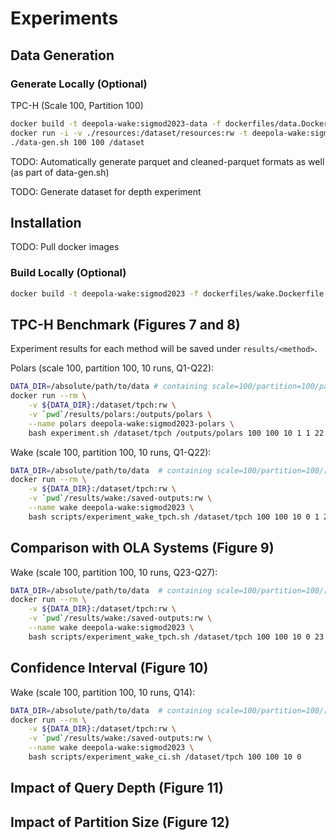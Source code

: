 # Experiments

## Data Generation

### Generate Locally (Optional)
TPC-H (Scale 100, Partition 100)
```bash
docker build -t deepola-wake:sigmod2023-data -f dockerfiles/data.Dockerfile .
docker run -i -v ./resources:/dataset/resources:rw -t deepola-wake:sigmod2023-data
./data-gen.sh 100 100 /dataset
```

TODO: Automatically generate parquet and cleaned-parquet formats as well (as part of data-gen.sh)

TODO: Generate dataset for depth experiment

## Installation

TODO: Pull docker images

### Build Locally (Optional)

```bash
docker build -t deepola-wake:sigmod2023 -f dockerfiles/wake.Dockerfile .
```

## TPC-H Benchmark (Figures 7 and 8)

Experiment results for each method will be saved under `results/<method>`.

Polars (scale 100, partition 100, 10 runs, Q1-Q22):
```bash
DATA_DIR=/absolute/path/to/data # containing scale=100/partition=100/parquet
docker run --rm \
    -v ${DATA_DIR}:/dataset/tpch:rw \
    -v `pwd`/results/polars:/outputs/polars \
    --name polars deepola-wake:sigmod2023-polars \
    bash experiment.sh /dataset/tpch /outputs/polars 100 100 10 1 1 22
```

Wake (scale 100, partition 100, 10 runs, Q1-Q22):
```bash
DATA_DIR=/absolute/path/to/data  # containing scale=100/partition=100/[parquet|cleaned_parquet]
docker run --rm \
    -v ${DATA_DIR}:/dataset/tpch:rw \
    -v `pwd`/results/wake:/saved-outputs:rw \
    --name wake deepola-wake:sigmod2023 \
    bash scripts/experiment_wake_tpch.sh /dataset/tpch 100 100 10 0 1 22
```

## Comparison with OLA Systems (Figure 9)

Wake (scale 100, partition 100, 10 runs, Q23-Q27):
```bash
DATA_DIR=/absolute/path/to/data  # containing scale=100/partition=100/[parquet|cleaned_parquet]
docker run --rm \
    -v ${DATA_DIR}:/dataset/tpch:rw \
    -v `pwd`/results/wake:/saved-outputs:rw \
    --name wake deepola-wake:sigmod2023 \
    bash scripts/experiment_wake_tpch.sh /dataset/tpch 100 100 10 0 23 27
```

## Confidence Interval (Figure 10)

Wake (scale 100, partition 100, 10 runs, Q14):
```bash
DATA_DIR=/absolute/path/to/data  # containing scale=100/partition=100/[parquet|cleaned_parquet]
docker run --rm \
    -v ${DATA_DIR}:/dataset/tpch:rw \
    -v `pwd`/results/wake:/saved-outputs:rw \
    --name wake deepola-wake:sigmod2023 \
    bash scripts/experiment_wake_ci.sh /dataset/tpch 100 100 10 0
```

## Impact of Query Depth (Figure 11)

## Impact of Partition Size (Figure 12)
